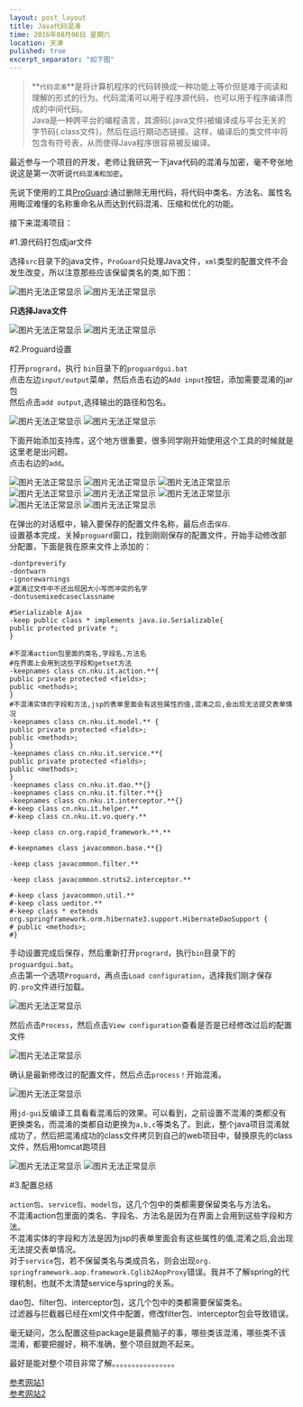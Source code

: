 ```yaml
---
layout: post_layout
title: Java代码混淆
time: 2016年08月06日 星期六
location: 天津
pulished: true
excerpt_separator: "如下图"
---
```

>
>**`代码混淆`**是将计算机程序的代码转换成一种功能上等价但是难于阅读和理解的形式的行为。代码混淆可以用于程序源代码，也可以用于程序编译而成的中间代码。  
Java是一种跨平台的编程语言，其源码(.java文件)被编译成与平台无关的字节码(.class文件)，然后在运行期动态链接。这样，编译后的类文件中将包含有符号表，从而使得Java程序很容易被反编译。
>

最近参与一个项目的开发，老师让我研究一下java代码的混淆与加密，毫不夸张地说这是第一次听说`代码混淆和加密`。

先说下使用的工具[ProGuard](http://proguard.sourceforge.net/):通过删除无用代码，将代码中类名、方法名、属性名用晦涩难懂的名称重命名从而达到代码混淆、压缩和优化的功能。


接下来混淆项目：

#1.源代码打包成jar文件


选择`src`目录下的java文件，`ProGuard`只处理Java文件，`xml`类型的配置文件不会发生改变，所以注意那些应该保留类名的类,如下图：


<img src="/assets/img/Java_Confusion/0.png" alt="图片无法正常显示">

<img src="/assets/img/Java_Confusion/1.png" alt="图片无法正常显示">

**只选择Java文件**

<img src="/assets/img/Java_Confusion/2.png" alt="图片无法正常显示">

<img src="/assets/img/Java_Confusion/3.png" alt="图片无法正常显示">

#2.Proguard设置

打开`progrard`，执行 `bin`目录下的`proguardgui.bat`  
点击左边`input/output`菜单，然后点击右边的`Add input`按钮，添加需要混淆的jar包  
然后点击`add output`,选择输出的路径和包名。  

<img src="/assets/img/Java_Confusion/4.png" alt="图片无法正常显示">

<img src="/assets/img/Java_Confusion/5.png" alt="图片无法正常显示">

下面开始添加支持库，这个地方很重要，很多同学刚开始使用这个工具的时候就是这里老是出问题。  
点击右边的`add`。

<img src="/assets/img/Java_Confusion/6.png" alt="图片无法正常显示">

<img src="/assets/img/Java_Confusion/7.png" alt="图片无法正常显示">

<img src="/assets/img/Java_Confusion/8.png" alt="图片无法正常显示">

<img src="/assets/img/Java_Confusion/9.png" alt="图片无法正常显示">

<img src="/assets/img/Java_Confusion/10.png" alt="图片无法正常显示">

<img src="/assets/img/Java_Confusion/11.png" alt="图片无法正常显示">

<img src="/assets/img/Java_Confusion/12.png" alt="图片无法正常显示">

<img src="/assets/img/Java_Confusion/13.png" alt="图片无法正常显示">

在弹出的对话框中，输入要保存的配置文件名称，最后点击`保存`.  
设置基本完成，关掉`proguard`窗口，找到刚刚保存的配置文件，开始手动修改部分配置，下面是我在原来文件上添加的：

```
-dontpreverify
-dontwarn
-ignorewarnings
#混淆过文件中不还出现因大小写而冲突的名字
-dontusemixedcaseclassname

#Serializable Ajax
-keep public class * implements java.io.Serializable{
public protected private *;
}

#不混淆action包里面的类名,字段名,方法名
#在界面上会用到这些字段和getset方法
-keepnames class cn.nku.it.action.**{
public private protected <fields>;
public <methods>;
}
#不混淆实体的字段和方法,jsp的表单里面会有这些属性的值,混淆之后,会出现无法提交表单情况
-keepnames class cn.nku.it.model.** {
public private protected <fields>;
public <methods>;
}
-keepnames class cn.nku.it.service.**{
public private protected <fields>;
public <methods>;
}
-keepnames class cn.nku.it.dao.**{}
-keepnames class cn.nku.it.filter.**{}
-keepnames class cn.nku.it.interceptor.**{}
#-keep class cn.nku.it.helper.**
#-keep class cn.nku.it.vo.query.**

-keep class cn.org.rapid_framework.**.**

#-keepnames class javacommon.base.**{}

-keep class javacommon.filter.**

-keep class javacommon.struts2.interceptor.**

#-keep class javacommon.util.**
#-keep class ueditor.**
#-keep class * extends org.springframework.orm.hibernate3.support.HibernateDaoSupport {
# public <methods>;
#}

```

手动设置完成后保存，然后重新打开`progrard`，执行`bin`目录下的`proguardgui.bat`。  
点击第一个选项`Proguard`，再点击`Load configuration`，选择我们刚才保存的`.pro`文件进行加载。

<img src="/assets/img/Java_Confusion/14.png" alt="图片无法正常显示">

然后点击`Process`，然后点击`View configuration`查看是否是已经修改过后的配置文件

<img src="/assets/img/Java_Confusion/15.png" alt="图片无法正常显示">

确认是最新修改过的配置文件，然后点击`process！`开始混淆。

<img src="/assets/img/Java_Confusion/16.png" alt="图片无法正常显示">

用`jd-gui`反编译工具看看混淆后的效果。可以看到，之前设置不混淆的类都没有更换类名，而混淆的类都自动更换为`a,b,c`等类名了。到此，整个java项目混淆就成功了，然后把混淆成功的class文件拷贝到自己的web项目中，替换原先的class文件，然后用tomcat跑项目

<img src="/assets/img/Java_Confusion/17.png" alt="图片无法正常显示">

<img src="/assets/img/Java_Confusion/18.png" alt="图片无法正常显示">

#3.配置总结

`action包`、`service包`、`model包`，这几个包中的类都需要保留类名与方法名。  
不混淆action包里面的类名、字段名、方法名是因为在界面上会用到这些字段和方法。  
不混淆实体的字段和方法是因为jsp的表单里面会有这些属性的值,混淆之后,会出现无法提交表单情况。  
对于`service`包，若不保留类名与类成员名，则会出现`org. springframework.aop.framework.Cglib2AopProxy`错误。我并不了解spring的代理机制，也就不太清楚service与spring的关系。

dao包、filter包、interceptor包，这几个包中的类都需要保留类名。  
过滤器与拦截器已经在xml文件中配置，修改filter包、interceptor包会导致错误。

毫无疑问，怎么配置这些package是最费脑子的事，哪些类该混淆，哪些类不该混淆，都要把握好，稍不准确，整个项目就跑不起来。

最好是能对整个项目非常了解。。。。。。。。。。。。。。。。

[参考网站1](http://blog.csdn.net/zhangdaiscott/article/details/45368261)  
[参考网站2](http://www.cnblogs.com/zhouyalei/archive/2013/06/18/3142650.html)